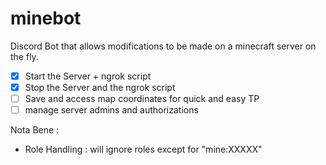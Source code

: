 # minebot

Discord Bot that allows modifications to be made on a minecraft server on the fly.

- [X] Start the Server + ngrok script
- [X] Stop the Server and the ngrok script
- [ ] Save and access map coordinates for quick and easy TP
- [ ] manage server admins and authorizations

Nota Bene :
-  Role Handling : will ignore roles except for "mine:XXXXX"
